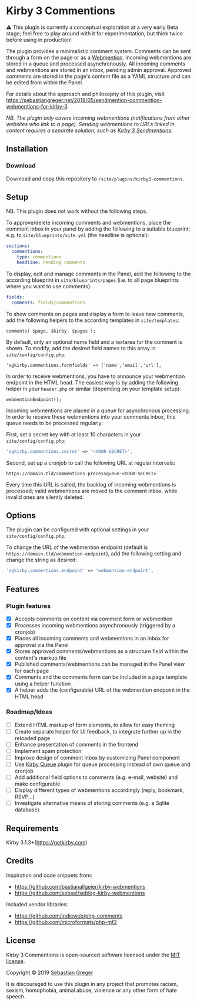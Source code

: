 # Kirby 3 Commentions

⚠️ This plugin is currently a conceptual exploration at a very early Beta stage; feel free to play around with it for experimentation, but think twice before using in production!

The plugin provides a minimalistic comment system. Comments can be sent through a form on the page or as a [Webmention](https://indieweb.org/webmention). Incoming webmentions are stored in a queue and processed asynchronously. All incoming comments and webmentions are stored in an inbox, pending admin approval. Approved comments are stored in the page's content file as a YAML structure and can be edited from within the Panel.

For details about the approach and philosophy of this plugin, visit https://sebastiangreger.net/2019/05/sendmention-commention-webmentions-for-kirby-3

*NB. The plugin only covers incoming webmentions (notifications from other websites who link to a page). Sending webmentions to URLs linked in content requires a separate solution, such as [Kirby 3 Sendmentions](https://github.com/sebastiangreger/kirby3-sendmentions).*

## Installation

### Download

Download and copy this repository to `/site/plugins/kirby3-commentions`.

## Setup

NB. This plugin does not work without the following steps.

To approve/delete incoming comments and webmentions, place the comment inbox in your panel by adding the following to a suitable blueprint; e.g. to `site/blueprints/site.yml` (the headline is optional):

```yaml
sections:
  commentions:
    type: commentions
    headline: Pending comments
```

To display, edit and manage comments in the Panel, add the following to the according blueprint in `site/blueprints/pages` (i.e. to all page blueprints where you want to use comments):

```yaml
fields:
  comments: fields/commentions
```

To show comments on pages and display a form to leave new comments, add the following helpers to the according templates in `site/templates`:

```
comments( $page, $kirby, $pages );
```

By default, only an optional name field and a textarea for the comment is shown. To modify, add the desired field names to this array in `site/config/config.php`:

```
'sgkirby.commentions.formfields' => ['name','email','url'],
```

In order to receive webmentions, you have to announce your webmention endpoint in the HTML head. The easiest way is by adding the following helper in your `header.php` or similar (depending on your template setup):

```
webmentionEndpoint();
```

Incoming webmentions are placed in a queue for asynchronous processing. In order to receive these webmentions into your comments inbox, this queue needs to be processed regularly:

First, set a secret key with at least 10 characters in your `site/config/config.php`:

```php
'sgkirby.commentions.secret' => '<YOUR-SECRET>',
```

Second, set up a cronjob to call the following URL at regular intervals:

`https://domain.tld/commentions-processqueue-<YOUR-SECRET>`

Every time this URL is called, the backlog of incoming webmentions is processed; valid webmentions are moved to the comment inbox, while invalid ones are silently deleted.

## Options

The plugin can be configured with optional settings in your `site/config/config.php`.

To change the URL of the webmention endpoint (default is `https://domain.tld/webmention-endpoint`), add the following setting and change the string as desired:

```php
'sgkirby.commentions.endpoint' => 'webmention-endpoint',
```

## Features

### Plugin features

- [x] Accepts comments on content via comment form or webmention
- [x] Processes incoming webmentions asynchronously (triggered by a cronjob)
- [x] Places all incoming comments and webmentions in an inbox for approval via the Panel
- [x] Stores approved comments/webmentions as a structure field within the content's markup file
- [x] Published comments/webmentions can be managed in the Panel view for each page
- [x] Comments and the comments form can be included in a page template using a helper function
- [x] A helper adds the (configurable) URL of the webmention endpoint in the HTML head

### Roadmap/Ideas

- [ ] Extend HTML markup of form elements, to allow for easy theming
- [ ] Create separate helper for UI feedback, to integrate further up in the reloaded page
- [ ] Enhance presentation of comments in the frontend
- [ ] Implement spam protection
- [ ] Improve design of comment inbox by customizing Panel component
- [ ] Use [Kirby Queue]() plugin for queue processing instead of own queue and cronjob
- [ ] Add additional field options to comments (e.g. e-mail, website) and make configurable
- [ ] Display different types of webmentions accordingly (reply, bookmark, RSVP...)
- [ ] Investigate alternative means of storing comments (e.g. a Sqlite database)

## Requirements

Kirby 3.1.3+(https://getkirby.com)

## Credits

Inspiration and code snippets from:

- https://github.com/bastianallgeier/kirby-webmentions
- https://github.com/sebsel/seblog-kirby-webmentions

Included vendor libraries:

- https://github.com/indieweb/php-comments
- https://github.com/microformats/php-mf2

## License

Kirby 3 Commentions is open-sourced software licensed under the [MIT license](https://opensource.org/licenses/MIT).

Copyright © 2019 [Sebastian Greger](https://sebastiangreger.net)

It is discouraged to use this plugin in any project that promotes racism, sexism, homophobia, animal abuse, violence or any other form of hate speech.
